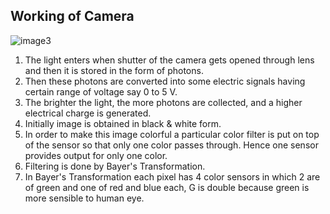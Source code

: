 ## Working of Camera

![image3](../assets/camera-driver-img/image3.png)

1. The light enters when shutter of the camera gets opened through lens and then it is stored in the form of photons. 
2. Then these photons are converted into some electric signals having certain range of voltage say 0 to 5 V. 
3. The brighter the light, the more photons are collected, and a higher electrical charge is generated. 
4. Initially image is obtained in black & white form. 
5. In order to make this image colorful a particular color filter is put on top of the sensor so that only one color passes through. Hence one sensor provides output for only one color.
6. Filtering is done by Bayer's Transformation.
7. In Bayer's Transformation each pixel has 4 color sensors in which 2 are of green and one of red and blue each, G is double because green is more sensible to human eye.
